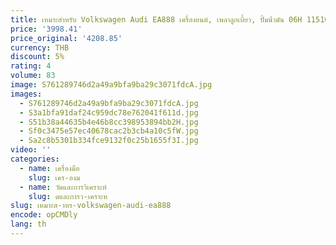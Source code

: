 ```yaml
---
title: เหมาะสําหรับ Volkswagen Audi EA888 เครื่องยนต์, เพลาลูกเบี้ยว, ปั้มน้ํามัน 06H 115105
price: '3998.41'
price_original: '4208.85'
currency: THB
discount: 5%
rating: 4
volume: 83
image: S761289746d2a49a9bfa9ba29c3071fdcA.jpg
images:
  - S761289746d2a49a9bfa9ba29c3071fdcA.jpg
  - S3a1bfa91daf24c959dc78e762041f611d.jpg
  - S51b38a44635b4e46b8cc398953894bb2H.jpg
  - Sf0c3475e57ec40678cac2b3cb4a10c5fW.jpg
  - Sa2c8b5301b334fce9132f0c25b1655f3I.jpg
video: ''
categories:
  - name: เครื่องมือ
    slug: เคร-องม
  - name: วัดและการวิเคราะห์
    slug: ดและการว-เคราะห
slug: เหมาะส-าหร-volkswagen-audi-ea888
encode: opCMDly
lang: th
---
```

  